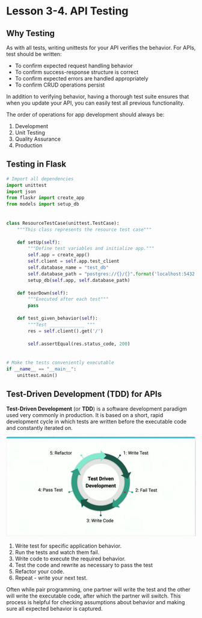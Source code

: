 # Lesson 3-4. API Testing

## Why Testing

As with all tests, writing unittests for your API verifies the behavior. For APIs, test should be written:

- To confirm expected request handling behavior
- To confirm success-response structure is correct
- To confirm expected errors are handled appropriately
- To confirm CRUD operations persist

In addition to verifying behavior, having a thorough test suite ensures that when you update your API, you can easily test all previous functionality.

The order of operations for app development should always be:

1. Development
2. Unit Testing
3. Quality Assurance
4. Production

## Testing in Flask

```python
# Import all dependencies
import unittest
import json
from flaskr import create_app
from models import setup_db


class ResourceTestCase(unittest.TestCase):
    """This class represents the resource test case"""

    def setUp(self):
        """Define test variables and initialize app."""
        self.app = create_app()
        self.client = self.app.test_client
        self.database_name = "test_db"
        self.database_path = "postgres://{}/{}".format('localhost:5432', self.database_name)
        setup_db(self.app, self.database_path)

    def tearDown(self):
        """Executed after each test"""
        pass

    def test_given_behavior(self):
        """Test _____________ """
        res = self.client().get('/')

        self.assertEqual(res.status_code, 200)


# Make the tests conveniently executable
if __name__ == "__main__":
    unittest.main()
```

## Test-Driven Development (TDD) for APIs

**Test-Driven Development** (or **TDD**) is a software development paradigm used very commonly in production. It is based on a short, rapid development cycle in which tests are written before the executable code and constantly iterated on.

![img-01](../imgs/img-3-4-1.png)

1. Write test for specific application behavior.
2. Run the tests and watch them fail.
3. Write code to execute the required behavior.
4. Test the code and rewrite as necessary to pass the test
5. Refactor your code.
6. Repeat - write your next test.

Often while pair programming, one partner will write the test and the other will write the executable code, after which the partner will switch. This process is helpful for checking assumptions about behavior and making sure all expected behavior is captured.
